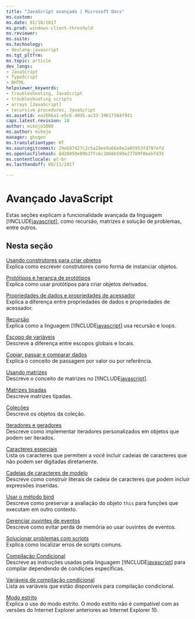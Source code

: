 ```yaml
---
title: "JavaScript avançado | Microsoft Docs"
ms.custom: 
ms.date: 01/18/2017
ms.prod: windows-client-threshold
ms.reviewer: 
ms.suite: 
ms.technology:
- devlang-javascript
ms.tgt_pltfrm: 
ms.topic: article
dev_langs:
- JavaScript
- TypeScript
- DHTML
helpviewer_keywords:
- troubleshooting, JavaScript
- troubleshooting scripts
- arrays [JavaScript]
- recursive procedures, JavaScript
ms.assetid: ea26b6a1-e5c6-40d5-ac33-3961f584f941
caps.latest.revision: 18
author: mikejo5000
ms.author: mikejo
manager: ghogen
ms.translationtype: HT
ms.sourcegitcommit: 29eb97427c2c5a29ee9a66e8e2a85953fd797efd
ms.openlocfilehash: 8d28050e89b37fc6c2066b599e27789f0bebfd35
ms.contentlocale: pt-br
ms.lasthandoff: 08/11/2017

---
```

# <a name="advanced-javascript"></a>Avançado JavaScript
Estas seções explicam a funcionalidade avançada da linguagem [!INCLUDE[javascript](../../javascript/includes/javascript-md.md)], como recursão, matrizes e solução de problemas, entre outros.  
  
## <a name="in-this-section"></a>Nesta seção  
 [Usando construtores para criar objetos](../../javascript/advanced/using-constructors-to-define-types.md)  
 Explica como escrever construtores como forma de instanciar objetos.  
  
 [Protótipos e herança de protótipos](../../javascript/advanced/prototypes-and-prototype-inheritance.md)  
 Explica como usar protótipos para criar objetos derivados.  
  
 [Propriedades de dados e propriedades de acessador](../../javascript/advanced/data-properties-and-accessor-properties.md)  
 Explica a diferença entre propriedades de dados e propriedades de acessador.  
  
 [Recursão](../../javascript/advanced/recursion-javascript.md)  
 Explica como a linguagem [!INCLUDE[javascript](../../javascript/includes/javascript-md.md)] usa recursão e loops.  
  
 [Escopo de variáveis](../../javascript/advanced/variable-scope-javascript.md)  
 Descreve a diferença entre escopos globais e locais.  
  
 [Copiar, passar e comparar dados](../../javascript/advanced/copying-passing-and-comparing-data-javascript.md)  
 Explica o conceito de passagem por valor ou por referência.  
  
 [Usando matrizes](../../javascript/advanced/using-arrays-javascript.md)  
 Descreve o conceito de matrizes no [!INCLUDE[javascript](../../javascript/includes/javascript-md.md)].  
  
 [Matrizes tipadas](../../javascript/advanced/typed-arrays-javascript.md)  
 Descreve matrizes tipadas.  
  
 [Coleções](../../javascript/advanced/collections-javascript.md)  
 Descreve os objetos da coleção.  
  
 [Iteradores e geradores](../../javascript/advanced/iterators-and-generators-javascript.md)  
 Descreve como implementar iteradores personalizados em objetos que podem ser iterados.  
  
 [Caracteres especiais](../../javascript/advanced/special-characters-javascript.md)  
 Lista os caracteres que permitem a você incluir cadeias de caracteres que não podem ser digitadas diretamente.  
  
 [Cadeias de caracteres de modelo](../../javascript/advanced/template-strings-javascript.md)  
 Descreve como construir literais de cadeia de caracteres que podem incluir expressões inseridas.  
  
 [Usar o método bind](../../javascript/advanced/using-the-bind-method-javascript.md)  
 Descreve como preservar a avaliação do objeto `this` para funções que executam em outro contexto.  
  
 [Gerenciar ouvintes de eventos](../../javascript/advanced/managing-event-listeners.md)  
 Descreve como evitar perda de memória ao usar ouvintes de eventos.  
  
 [Solucionar problemas com scripts](../../javascript/advanced/troubleshooting-your-scripts-javascript.md)  
 Explica como localizar erros de scripts comuns.  
  
 [Compilação Condicional](../../javascript/advanced/conditional-compilation-javascript.md)  
 Descreve as instruções usadas pela linguagem [!INCLUDE[javascript](../../javascript/includes/javascript-md.md)] para compilar dependendo de condições específicas.  
  
 [Variáveis de compilação condicional](../../javascript/advanced/conditional-compilation-variables-javascript.md)  
 Lista as variáveis que estão disponíveis para compilação condicional.  
  
 [Modo estrito](../../javascript/advanced/strict-mode-javascript.md)  
 Explica o uso do modo estrito. O modo estrito não é compatível com as versões do Internet Explorer anteriores ao Internet Explorer 10.
